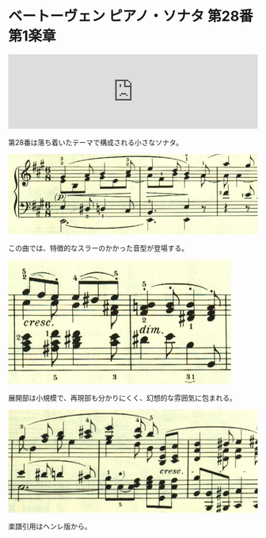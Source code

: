 # ベートーヴェン ピアノ・ソナタ 第28番 第1楽章

<iframe allow="autoplay *; encrypted-media *;" frameborder="0" height="150" style="width:100%;max-width:660px;overflow:hidden;background:transparent;" sandbox="allow-forms allow-popups allow-same-origin allow-scripts allow-storage-access-by-user-activation allow-top-navigation-by-user-activation" src="https://embed.music.apple.com/us/album/piano-sonata-no-28-in-major-op-101-i-etwas-lebhaft/1210861834?i=1210862134&app=music"></iframe>

第28番は落ち着いたテーマで構成される小さなソナタ。

<img src="1217.jpg">

この曲では、特徴的なスラーのかかった音型が登場する。

<img src="1218.jpg">

展開部は小規模で、再現部も分かりにくく、幻想的な雰囲気に包まれる。

<img src="1219.jpg">

楽譜引用はヘンレ版から。

